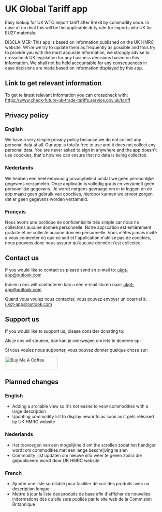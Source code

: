 # UK Global Tariff app

Easy lookup for UK WTO import tariff after Brexit by commodity code. In case of no deal this will be the applicable duty rate for imports into UK for EU27    materials.


DISCLAIMER:
This app is based on information published on the UK HMRC website. While we try to update them as frequently as possible and thus try to provide you with the most accurate information, we strongly advise to crosscheck UK legislation for any business decisions based on this information. We shall not be held accountable for any consequences in case decisions are made based on information displayed by this app. 

## Link to get relevant information

To get te latest relevant information you can crosscheck with: https://www.check-future-uk-trade-tariffs.service.gov.uk/tariff

## Privacy policy

### English

We have a very simple privacy policy because we do not collect any personal data at all. Our app is totally free to use and it does not collect any personal data. You are never asked to sign in anywhere and the app doesn't use coockies, that's how we can ensure that no data is being collected.

### Nederlands

We hebben een heel eenvoudig privacybeleid omdat we geen persoonlijke gegevens verzamelen. Onze applicatie is volledig gratis en verzamelt geen persoonlijke gegevens. Je wordt nergens gevraagd om in te loggen en de app maakt geen gebruik van coockies, hierdoor kunnen we ervoor zorgen dat er geen gegevens worden verzameld.

### Français

Nous avons une politique de confidentialité très simple car nous ne collectons aucune donnée personnelle. Notre application est entièrement gratuite et ne collecte aucune donnée personnelle. Vous n'êtes jamais invité à vous connecter où que ce soit et l'application n'utilise pas de coockies, nous pouvons donc nous assurer qu'aucune donnée n'est collectée.

## Contact us

If you would like to contact us please send an e-mail to: ukgt-app@outlook.com

Indien u ons wilt contacteren kan u een e-mail sturen naar: ukgt-app@outlook.com

Quand vous voulez nous contacter, vous pouvez envoyer un courriel à: ukgt-app@outlook.com


## Support us

If you would like to support us, please consider donating to: 

Als je ons wil steunen, dan kan je overwegen om iets te doneren op: 

Si vous voulez nous supporter, vous pouvez donner quelque chose sur:

<a href="https://www.buymeacoffee.com/matsodb" target="_blank"><img src="https://cdn.buymeacoffee.com/buttons/default-orange.png" alt="Buy Me A Coffee" height="41" width="174"></a>


## Planned changes

### English

* Adding a srollable view so it's not easier to veiw commodities with a large description
* Updating commodity list to display new info as soon as it gets released by UK HMRC website

### Nederlands

* Het toevoegen van een mogelijkheid om the scrollen zodat het handiger wordt om commodities met een lange beschrijving te zien
* Commodity lijst updaten om nieuwe info weer te geven zodra die gepubliceerd wordt door UK HMRC website

### French

* Ajouter une liste scrollable pour faciliter de voir des produits avec un description longue
* Mettre à jour la liste des produits de base afin d'afficher de nouvelles indormations dès qu'elle sera publiée par le site web de la Commision Britannique
